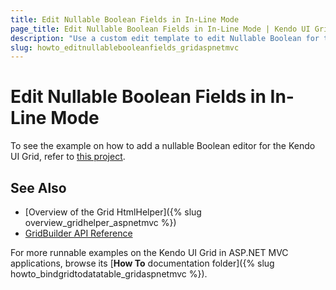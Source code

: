 ```yaml
---
title: Edit Nullable Boolean Fields in In-Line Mode
page_title: Edit Nullable Boolean Fields in In-Line Mode | Kendo UI Grid HtmlHelper
description: "Use a custom edit template to edit Nullable Boolean for the in-line edit mode of the Grid."
slug: howto_editnullablebooleanfields_gridaspnetmvc
---
```


# Edit Nullable Boolean Fields in In-Line Mode

To see the example on how to add а nullable Boolean editor for the Kendo UI Grid, refer to [this project](https://github.com/telerik/ui-for-aspnet-mvc-examples/tree/master/grid/grid-inline-editing-with-nullable-boolean).

## See Also

* [Overview of the Grid HtmlHelper]({% slug overview_gridhelper_aspnetmvc %})
* [GridBuilder API Reference](/api/aspnet-mvc/Kendo.Mvc.UI.Fluent/AutoCompleteBuilder)

For more runnable examples on the Kendo UI Grid in ASP.NET MVC applications, browse its [**How To** documentation folder]({% slug howto_bindgridtodatatable_gridaspnetmvc %}).
